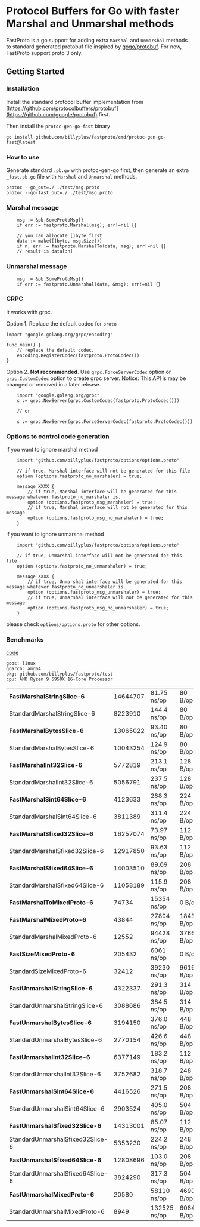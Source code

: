 # Protocol Buffers for Go with faster Marshal and Unmarshal methods

FastProto is a go support for adding extra `Marshal` and `Unmarshal` methods to standard generated protobuf file inspired by <a href="https://github.com/gogo/protobuf">gogo/protobuf</a>. For now, FastProto support proto 3 only.

## Getting Started

### Installation

Install the standard protocol buffer implementation from [https://github.com/protocolbuffers/protobuf](https://github.com/google/protobuf) first.

Then install the `protoc-gen-go-fast` binary

    go install github.com/billyplus/fastproto/cmd/protoc-gen-go-fast@latest

### How to use

Generate standard `.pb.go` with protoc-gen-go first, then generate an extra `_fast.pb.go` file with `Marshal` and `Unmarshal` methods.

    protoc --go_out=./ ./test/msg.proto
    protoc --go-fast_out=./ ./test/msg.proto

### Marshal message

``` golang
    msg := &pb.SomeProtoMsg{}
    if err := fastproto.Marshal(msg); err!=nil {}

    // you can allocate []byte first
    data := make([]byte, msg.Size())
    if n, err := fastproto.MarshalTo(data, msg); err!=nil {}
    // result is data[:n]
```

### Unmarshal message

``` golang
    msg := &pb.SomeProtoMsg{}
    if err := fastproto.Unmarshal(data, &msg); err!=nil {}
```

### GRPC

It works with grpc.

Option 1. Replace the default codec for `proto`

``` golang
import "google.golang.org/grpc/encoding"

func main() {
    // replace the default codec.
	encoding.RegisterCodec(fastproto.ProtoCodec())
}
```

Option 2. **Not recommended**. Use `grpc.ForceServerCodec` option or `grpc.CustomCodec` option to create grpc server. Notice: This API is may be changed or removed in a later release.

``` golang
    import "google.golang.org/grpc"
    s := grpc.NewServer(grpc.CustomCodec(fastproto.ProtoCodec()))

    // or

    s := grpc.NewServer(grpc.ForceServerCodec(fastproto.ProtoCodec()))

```

### Options to control code generation

if you want to ignore marshal method

```
    import "github.com/billyplus/fastproto/options/options.proto"

    // if true, Marshal interface will not be generated for this file
    option (options.fastproto_no_marshaler) = true;

    message XXXX {
        // if true, Marshal interface will be generated for this message whatever fastproto_no_marshaler is.
        option (options.fastproto_msg_marshaler) = true;
        // if true, Marshal interface will not be generated for this message
        option (options.fastproto_msg_no_marshaler) = true;
    }

```

if you want to ignore unmarshal method

```
    import "github.com/billyplus/fastproto/options/options.proto"

    // if true, Unmarshal interface will not be generated for this file
    option (options.fastproto_no_unmarshaler) = true;

    message XXXX {
        // if true, Unmarshal interface will be generated for this message whatever fastproto_no_unmarshaler is.
        option (options.fastproto_msg_unmarshaler) = true;
        // if true, Unmarshal interface will not be generated for this message
        option (options.fastproto_msg_no_unmarshaler) = true;
    }

```

please check `options/options.proto` for other options.

### Benchmarks

[code](https://github.com/billyplus/fastproto/tree/main/test)

```
goos: linux
goarch: amd64
pkg: github.com/billyplus/fastproto/test
cpu: AMD Ryzen 9 5950X 16-Core Processor
```
  |                                  |          |              |            |                |
  | -------------------------------- | -------- | ------------ | ---------- | -------------- |
  | **FastMarshalStringSlice-6**     | 14644707 | 81.75 ns/op  | 80 B/op    | 1 allocs/op    |
  | StandardMarshalStringSlice-6     | 8223910  | 144.4 ns/op  | 80 B/op    | 1 allocs/op    |
  | **FastMarshalBytesSlice-6**      | 13065022 | 93.40 ns/op  | 80 B/op    | 1 allocs/op    |
  | StandardMarshalBytesSlice-6      | 10043254 | 124.9 ns/op  | 80 B/op    | 1 allocs/op    |
  | **FastMarshalInt32Slice-6**      | 5772819  | 213.1 ns/op  | 128 B/op   | 1 allocs/op    |
  | StandardMarshalInt32Slice-6      | 5056791  | 237.5 ns/op  | 128 B/op   | 1 allocs/op    |
  | **FastMarshalSint64Slice-6**     | 4123633  | 288.3 ns/op  | 224 B/op   | 1 allocs/op    |
  | StandardMarshalSint64Slice-6     | 3811389  | 311.4 ns/op  | 224 B/op   | 1 allocs/op    |
  | **FastMarshalSfixed32Slice-6**   | 16257074 | 73.97 ns/op  | 112 B/op   | 1 allocs/op    |
  | StandardMarshalSfixed32Slice-6   | 12917850 | 93.63 ns/op  | 112 B/op   | 1 allocs/op    |
  | **FastMarshalSfixed64Slice-6**   | 14003510 | 89.69 ns/op  | 208 B/op   | 1 allocs/op    |
  | StandardMarshalSfixed64Slice-6   | 11058189 | 115.9 ns/op  | 208 B/op   | 1 allocs/op    |
  | **FastMarshalToMixedProto-6**    | 74734    | 15354 ns/op  | 0 B/op     | 0 allocs/op    |
  | **FastMarshalMixedProto-6**      | 43844    | 27804 ns/op  | 18432 B/op | 1 allocs/op    |
  | StandardMarshalMixedProto-6      | 12552    | 94428 ns/op  | 37664 B/op | 1521 allocs/op |
  | **FastSizeMixedProto-6**         | 205432   | 6061 ns/op   | 0 B/op     | 0 allocs/op    |
  | StandardSizeMixedProto-6         | 32412    | 39230 ns/op  | 9616 B/op  | 760 allocs/op  |
  | **FastUnmarshalStringSlice-6**   | 4322337  | 291.3 ns/op  | 314 B/op   | 7 allocs/op    |
  | StandardUnmarshalStringSlice-6   | 3088686  | 384.5 ns/op  | 314 B/op   | 7 allocs/op    |
  | **FastUnmarshalBytesSlice-6**    | 3194150  | 376.0 ns/op  | 448 B/op   | 8 allocs/op    |
  | StandardUnmarshalBytesSlice-6    | 2770154  | 426.6 ns/op  | 448 B/op   | 8 allocs/op    |
  | **FastUnmarshalInt32Slice-6**    | 6377149  | 183.2 ns/op  | 112 B/op   | 1 allocs/op    |
  | StandardUnmarshalInt32Slice-6    | 3752682  | 318.7 ns/op  | 248 B/op   | 5 allocs/op    |
  | **FastUnmarshalSint64Slice-6**   | 4416526  | 271.5 ns/op  | 208 B/op   | 1 allocs/op    |
  | StandardUnmarshalSint64Slice-6   | 2903524  | 405.0 ns/op  | 504 B/op   | 6 allocs/op    |
  | **FastUnmarshalSfixed32Slice-6** | 14313001 | 85.07 ns/op  | 112 B/op   | 1 allocs/op    |
  | StandardUnmarshalSfixed32Slice-6 | 5353230  | 224.2 ns/op  | 248 B/op   | 5 allocs/op    |
  | **FastUnmarshalSfixed64Slice-6** | 12808696 | 103.0 ns/op  | 208 B/op   | 1 allocs/op    |
  | StandardUnmarshalSfixed64Slice-6 | 3824290  | 317.3 ns/op  | 504 B/op   | 6 allocs/op    |
  | **FastUnmarshalMixedProto-6**    | 20580    | 58110 ns/op  | 46909 B/op | 606 allocs/op  |
  | StandardUnmarshalMixedProto-6    | 8949     | 132525 ns/op | 60842 B/op | 1966 allocs/op |



